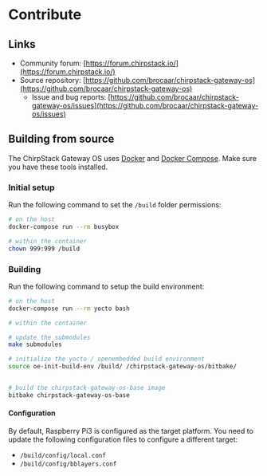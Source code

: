 # Contribute

## Links

- Community forum: [https://forum.chirpstack.io/](https://forum.chirpstack.io/)
- Source repository: [https://github.com/brocaar/chirpstack-gateway-os](https://github.com/brocaar/chirpstack-gateway-os)
  - Issue and bug reports: [https://github.com/brocaar/chirpstack-gateway-os/issues](https://github.com/brocaar/chirpstack-gateway-os/issues)

  
## Building from source

The ChirpStack Gateway OS uses [Docker](https://www.docker.com/) and
[Docker Compose](https://docs.docker.com/compose/). Make sure you have
these tools installed.


### Initial setup

Run the following command to set the `/build` folder permissions:

```bash
# on the host
docker-compose run --rm busybox

# within the container
chown 999:999 /build
```

### Building

Run the following command to setup the build environment:

```bash
# on the host
docker-compose run --rm yocto bash

# within the container

# update the submodules
make submodules

# initialize the yocto / openembedded build environment
source oe-init-build-env /build/ /chirpstack-gateway-os/bitbake/


# build the chirpstack-gateway-os-base image
bitbake chirpstack-gateway-os-base
```

#### Configuration

By default, Raspberry Pi3 is configured as the target platform. You need to
update the following configuration files to configure a different target:

* `/build/config/local.conf`
* `/build/config/bblayers.conf`
